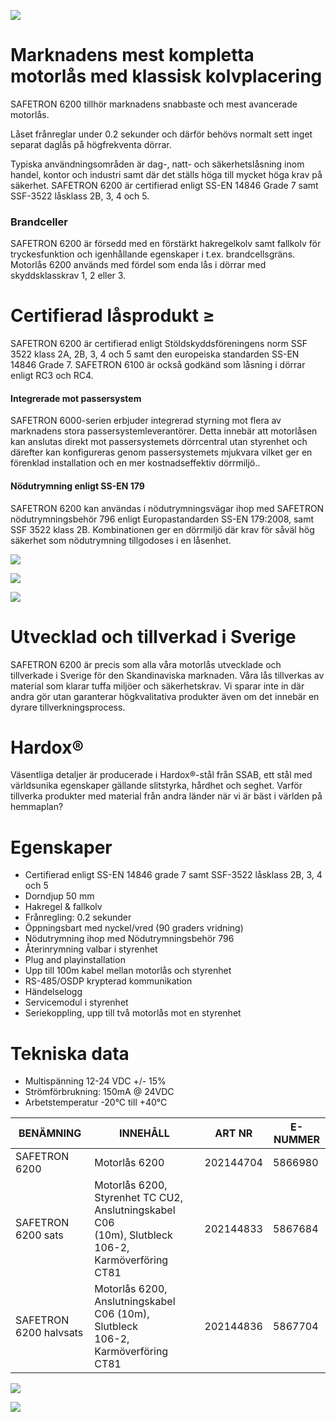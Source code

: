 ![](_page_0_Picture_0.jpeg)

# Marknadens mest kompletta motorlås med klassisk kolvplacering

SAFETRON 6200 tillhör marknadens snabbaste och mest avancerade motorlås.

Låset frånreglar under 0.2 sekunder och därför behövs normalt sett inget separat daglås på högfrekventa dörrar.

Typiska användningsområden är dag-, natt- och säkerhetslåsning inom handel, kontor och industri samt där det ställs höga till mycket höga krav på säkerhet. SAFETRON 6200 är certifierad enligt SS-EN 14846 Grade 7 samt SSF-3522 låsklass 2B, 3, 4 och 5.

### Brandceller

SAFETRON 6200 är försedd med en förstärkt hakregelkolv samt fallkolv för tryckesfunktion och igenhållande egenskaper i t.ex. brandcellsgräns. Motorlås 6200 används med fördel som enda lås i dörrar med skyddsklasskrav 1, 2 eller 3.

# Certifierad låsprodukt ≥

SAFETRON 6200 är certifierad enligt Stöldskyddsföreningens norm SSF 3522 klass 2A, 2B, 3, 4 och 5 samt den europeiska standarden SS-EN 14846 Grade 7. SAFETRON 6100 är också godkänd som låsning i dörrar enligt RC3 och RC4.

#### Integrerade mot passersystem

SAFETRON 6000-serien erbjuder integrerad styrning mot flera av marknadens stora passersystemleverantörer. Detta innebär att motorlåsen kan anslutas direkt mot passersystemets dörrcentral utan styrenhet och därefter kan konfigureras genom passersystemets mjukvara vilket ger en förenklad installation och en mer kostnadseffektiv dörrmiljö..

#### Nödutrymning enligt SS-EN 179

SAFETRON 6200 kan användas i nödutrymningsvägar ihop med SAFETRON nödutrymningsbehör 796 enligt Europastandarden SS-EN 179:2008, samt SSF 3522 klass 2B. Kombinationen ger en dörrmiljö där krav för såväl hög säkerhet som nödutrymning tillgodoses i en låsenhet.

![](_page_0_Picture_14.jpeg)

![](_page_0_Picture_15.jpeg)

![](_page_1_Picture_0.jpeg)

# **Utvecklad och tillverkad i Sverige**

SAFETRON 6200 är precis som alla våra motorlås utvecklade och tillverkade i Sverige för den Skandinaviska marknaden. Våra lås tillverkas av material som klarar tuffa miljöer och säkerhetskrav. Vi sparar inte in där andra gör utan garanterar högkvalitativa produkter även om det innebär en dyrare tillverkningsprocess.

# **Hardox®**

Väsentliga detaljer är producerade i Hardox®-stål från SSAB, ett stål med världsunika egenskaper gällande slitstyrka, hårdhet och seghet. Varför tillverka produkter med material från andra länder när vi är bäst i världen på hemmaplan?

# **Egenskaper**

- Certifierad enligt SS-EN 14846 grade 7 samt SSF-3522 låsklass 2B, 3, 4 och 5
- Dorndjup 50 mm
- Hakregel & fallkolv
- Frånregling: 0.2 sekunder
- Öppningsbart med nyckel/vred (90 graders vridning)
- Nödutrymning ihop med Nödutrymningsbehör 796
- Återinrymning valbar i styrenhet
- Plug and playinstallation
- Upp till 100m kabel mellan motorlås och styrenhet
- RS-485/OSDP krypterad kommunikation
- Händelselogg
- Servicemodul i styrenhet
- Seriekoppling, upp till två motorlås mot en styrenhet

# **Tekniska data**

- Multispänning 12-24 VDC +/- 15%
- Strömförbrukning: 150mA @ 24VDC
- Arbetstemperatur -20°C till +40°C

| BENÄMNING              | INNEHÅLL                                                                                             | ART NR    | E-NUMMER |
|------------------------|------------------------------------------------------------------------------------------------------|-----------|----------|
| SAFETRON 6200          | Motorlås 6200                                                                                        | 202144704 | 5866980  |
| SAFETRON 6200 sats     | Motorlås 6200, Styrenhet TC CU2, Anslutningskabel C06<br>(10m), Slutbleck 106-2, Karmöverföring CT81 | 202144833 | 5867684  |
| SAFETRON 6200 halvsats | Motorlås 6200, Anslutningskabel C06 (10m), Slutbleck<br>106-2, Karmöverföring CT81                   | 202144836 | 5867704  |

![](_page_1_Figure_24.jpeg)

![](_page_1_Picture_25.jpeg)